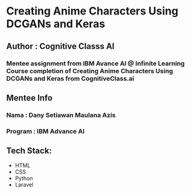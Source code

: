 # Creating Anime Characters Using DCGANs and Keras

## Author : Cognitive Classs AI

### Mentee assignment from IBM Avance AI @ Infinite Learning Course completion of Creating Anime Characters Using DCGANs and Keras from CognitiveClass.ai

## Mentee Info
### Nama : Dany Setiawan Maulana Azis
### Program : IBM Advance AI

## Tech Stack:

* HTML 
* CSS
* Python 
* Laravel
